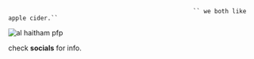                                                         `` we both like apple cider.``

![al haitham pfp](https://github.com/DENDRO-LEAFS/dendroleaf/assets/170091622/dc56a441-321c-41c9-8be3-a8fb90d24f29)

check __socials__ for info.













